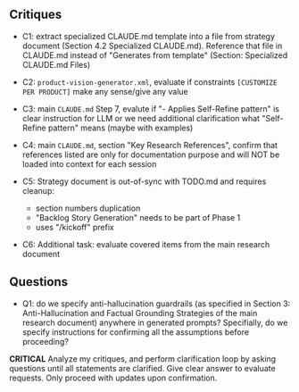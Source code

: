 ## Critiques

- C1: extract specialized CLAUDE.md template into a file from strategy document (Section 4.2 Specialized CLAUDE.md). Reference that file in CLAUDE.md instead of "Generates from template" (Section: Specialized CLAUDE.md Files)

- C2: `product-vision-generator.xml`, evaluate if constraints `[CUSTOMIZE PER PRODUCT]` make any sense/give any value

- C3: main `CLAUDE.md` Step 7, evalute if "- Applies Self-Refine pattern" is clear instruction for LLM or we need additional clarification what "Self-Refine pattern" means (maybe with examples)

- C4: main `CLAUDE.md`, section "Key Research References", confirm that references listed are only for documentation purpose and will NOT be loaded into context for each session

- C5: Strategy document is out-of-sync with TODO.md and requires cleanup:
    - section numbers duplication
    - "Backlog Story Generation" needs to be part of Phase 1
    - uses "/kickoff" prefix


- C6: Additional task: evaluate covered items from the main research document

## Questions

- Q1: do we specify anti-hallucination guardrails (as specified in Section 3: Anti-Hallucination and Factual Grounding Strategies of the main research document) anywhere in generated prompts? Specifially, do we specify instructions for confirming all the assumptions before proceeding?

**CRITICAL** Analyze my critiques, and perform clarification loop by asking questions until all statements are clarified. Give clear answer to evaluate requests. Only proceed with updates upon confirmation.
